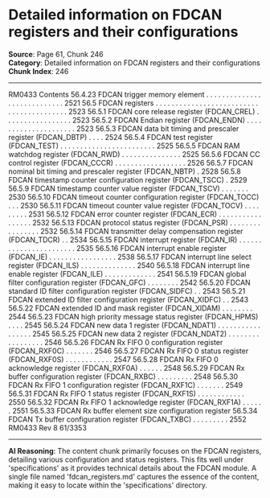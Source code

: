 # Detailed information on FDCAN registers and their configurations

**Source**: Page 61, Chunk 246  
**Category**: Detailed information on FDCAN registers and their configurations  
**Chunk Index**: 246

---

RM0433 Contents
56.4.23 FDCAN trigger memory element . . . . . . . . . . . . . . . . . . . . . . . . . . . . 2521
56.5 FDCAN registers . . . . . . . . . . . . . . . . . . . . . . . . . . . . . . . . . . . . . . . . . 2523
56.5.1 FDCAN core release register (FDCAN_CREL) . . . . . . . . . . . . . . . . . 2523
56.5.2 FDCAN Endian register (FDCAN_ENDN) . . . . . . . . . . . . . . . . . . . . . 2523
56.5.3 FDCAN data bit timing and prescaler register (FDCAN_DBTP) . . . . 2524
56.5.4 FDCAN test register (FDCAN_TEST) . . . . . . . . . . . . . . . . . . . . . . . . 2525
56.5.5 FDCAN RAM watchdog register (FDCAN_RWD) . . . . . . . . . . . . . . . 2525
56.5.6 FDCAN CC control register (FDCAN_CCCR) . . . . . . . . . . . . . . . . . . 2526
56.5.7 FDCAN nominal bit timing and prescaler register (FDCAN_NBTP) . 2528
56.5.8 FDCAN timestamp counter configuration register (FDCAN_TSCC) . 2529
56.5.9 FDCAN timestamp counter value register (FDCAN_TSCV) . . . . . . . 2530
56.5.10 FDCAN timeout counter configuration register (FDCAN_TOCC) . . . 2530
56.5.11 FDCAN timeout counter value register (FDCAN_TOCV) . . . . . . . . . 2531
56.5.12 FDCAN error counter register (FDCAN_ECR) . . . . . . . . . . . . . . . . . 2532
56.5.13 FDCAN protocol status register (FDCAN_PSR) . . . . . . . . . . . . . . . . 2532
56.5.14 FDCAN transmitter delay compensation register (FDCAN_TDCR) . . 2534
56.5.15 FDCAN interrupt register (FDCAN_IR) . . . . . . . . . . . . . . . . . . . . . . . 2535
56.5.16 FDCAN interrupt enable register (FDCAN_IE) . . . . . . . . . . . . . . . . . 2538
56.5.17 FDCAN interrupt line select register (FDCAN_ILS) . . . . . . . . . . . . . . 2540
56.5.18 FDCAN interrupt line enable register (FDCAN_ILE) . . . . . . . . . . . . . 2541
56.5.19 FDCAN global filter configuration register (FDCAN_GFC) . . . . . . . . 2542
56.5.20 FDCAN standard ID filter configuration register (FDCAN_SIDFC) . . 2543
56.5.21 FDCAN extended ID filter configuration register (FDCAN_XIDFC) . . 2543
56.5.22 FDCAN extended ID and mask register (FDCAN_XIDAM) . . . . . . . . 2544
56.5.23 FDCAN high priority message status register (FDCAN_HPMS) . . . . 2545
56.5.24 FDCAN new data 1 register (FDCAN_NDAT1) . . . . . . . . . . . . . . . . . 2545
56.5.25 FDCAN new data 2 register (FDCAN_NDAT2) . . . . . . . . . . . . . . . . . 2546
56.5.26 FDCAN Rx FIFO 0 configuration register (FDCAN_RXF0C) . . . . . . . 2546
56.5.27 FDCAN Rx FIFO 0 status register (FDCAN_RXF0S) . . . . . . . . . . . . 2547
56.5.28 FDCAN Rx FIFO 0 acknowledge register (FDCAN_RXF0A) . . . . . . 2548
56.5.29 FDCAN Rx buffer configuration register (FDCAN_RXBC) . . . . . . . . . 2548
56.5.30 FDCAN Rx FIFO 1 configuration register (FDCAN_RXF1C) . . . . . . . 2549
56.5.31 FDCAN Rx FIFO 1 status register (FDCAN_RXF1S) . . . . . . . . . . . . 2550
56.5.32 FDCAN Rx FIFO 1 acknowledge register (FDCAN_RXF1A) . . . . . . 2551
56.5.33 FDCAN Rx buffer element size configuration register
56.5.34 FDCAN Tx buffer configuration register (FDCAN_TXBC) . . . . . . . . . 2552
RM0433 Rev 8 61/3353

---

**AI Reasoning**: The content chunk primarily focuses on the FDCAN registers, detailing various configuration and status registers. This fits well under 'specifications' as it provides technical details about the FDCAN module. A single file named 'fdcan_registers.md' captures the essence of the content, making it easy to locate within the 'specifications' directory.
